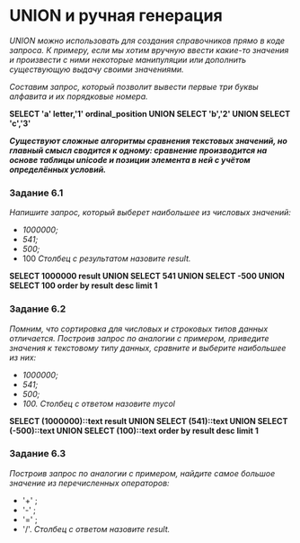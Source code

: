 # UNION и ручная генерация

*UNION можно использовать для создания справочников прямо в коде запроса. К примеру, если мы хотим вручную ввести какие-то значения и произвести с ними некоторые манипуляции или дополнить существующую выдачу своими значениями.*

*Составим запрос, который позволит вывести первые три буквы алфавита и их порядковые номера.*

**SELECT 
    'a' letter,'1' ordinal_position
UNION 
SELECT 
    'b','2'
UNION 
SELECT
    'c','3'**

***Существуют сложные алгоритмы сравнения текстовых значений, но главный смысл сводится к одному: сравнение производится на основе таблицы unicode и позиции элемента в ней с учётом определённых условий.***

### Задание 6.1

*Напишите запрос, который выберет наибольшее из числовых значений:*
- *1000000;*
- *541;*
- *500;*
- 100
*Столбец с результатом назовите result.*

**SELECT 
         1000000 result
UNION 
SELECT 
         541
UNION 
SELECT
         -500
UNION 
SELECT
         100
order by result desc
limit 1**

### Задание 6.2

*Помним, что сортировка для числовых и строковых типов данных отличается. Построив запрос по аналогии с примером, приведите значения к текстовому типу данных, сравните и выберите наибольшее из них:*

- *1000000;*
- *541;*
- *500;*
- *100.*
*Столбец с ответом назовите mycol*

**SELECT 
         (1000000)::text result
UNION 
SELECT 
         (541)::text
UNION 
SELECT
         (-500)::text
UNION 
SELECT
         (100)::text
order by result desc
limit 1**

### Задание 6.3 

*Построив запрос по аналогии с примером, найдите самое большое значение из перечисленных операторов:*

- '+' ;
- '-' ;
- '=' ;
- '/'.
*Столбец с ответом назовите result.*